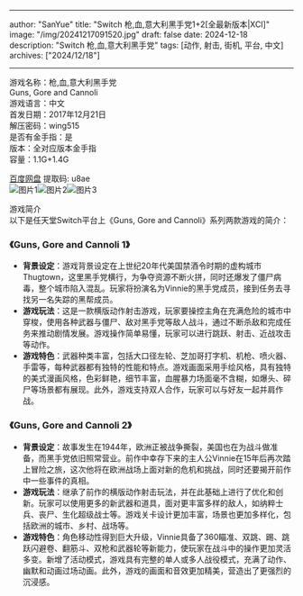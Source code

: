 
---
author: "SanYue"
title: "Switch 枪,血,意大利黑手党1+2[全最新版本|XCI]"
image: "/img/20241217091520.jpg"
draft: false
date: 2024-12-18
description: "Switch 枪,血,意大利黑手党"
tags: [动作, 射击, 街机, 平台, 中文]
archives: ["2024/12/18"]

---

游戏名称：枪,血,意大利黑手党   
Guns, Gore and Cannoli    
游戏语言：中文  
首发日期：2017年12月21日  
解压密码：wing515  
是否有金手指：是  
版本：全对应版本金手指   
容量：1.1G+1.4G

[百度网盘](https://pan.baidu.com/s/19MHBhJ5en5l3_FQUNWFp9Q) 提取码: u8ae  
![图片1](/img/2e077e.jpg)![图片2](/img/42ad62.jpg)![图片3](/img/643d54.jpg)  

游戏简介  
以下是任天堂Switch平台上《Guns, Gore and Cannoli》系列两款游戏的简介：

### 《Guns, Gore and Cannoli 1》
- **背景设定**：游戏背景设定在上世纪20年代美国禁酒令时期的虚构城市Thugtown，这里黑手党横行，为争夺资源不断火拼，同时还爆发了僵尸病毒，整个城市陷入混乱。玩家将扮演名为Vinnie的黑手党成员，接到任务去寻找另一名失踪的黑帮成员。
- **游戏玩法**：这是一款横版动作射击游戏，玩家要操控主角在充满危险的城市中穿梭，使用各种武器与僵尸、敌对黑手党等敌人战斗，通过不断杀敌和完成任务来推动剧情发展。游戏操作简单易懂，玩家可以进行跳跃、射击、近战攻击等动作。
- **游戏特色**：武器种类丰富，包括大口径左轮、芝加哥打字机、机枪、喷火器、手雷等，每种武器都有独特的性能和特点。游戏画面采用手绘风格，具有独特的美式漫画风格，色彩鲜艳，细节丰富，血腥暴力场面毫不含糊，如爆头、碎尸等场景都有展现。此外，游戏支持双人合作，玩家可以与好友一起并肩作战。

### 《Guns, Gore and Cannoli 2》
- **背景设定**：故事发生在1944年，欧洲正被战争撕裂，美国也在为战斗做准备，而黑手党依旧照常营业。前作中幸存下来的主人公Vinnie在15年后再次踏上冒险之旅，这次他将在欧洲战场上面对新的危机和挑战，同时还要揭开前作中一些事件的真相。
- **游戏玩法**：继承了前作的横版动作射击玩法，并在此基础上进行了优化和创新。玩家可以使用更多的新武器和道具，面对更丰富多样的敌人，如纳粹士兵、丧尸、生化超级战士等。游戏关卡设计更加丰富，场景也更加多样化，包括欧洲的城市、乡村、战场等。
- **游戏特色**：角色移动性得到巨大升级，Vinnie具备了360瞄准、双跳、踢、跳跃闪避卷、翻筋斗、双枪和武器轮等新能力，使玩家在战斗中的操作更加灵活多变。新增了活动模式，游戏具有完整的单人或多人战役模式，充满了动作、幽默和动画过场动画。此外，游戏的画面和音效更加精美，营造出了更强烈的沉浸感。
